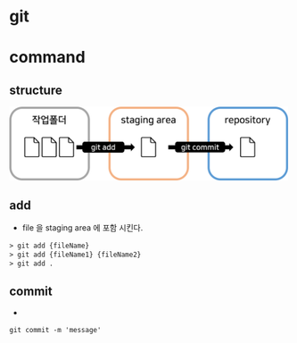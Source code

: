 # git

# command

## structure
<img src="./structure.png" alt="structure.png" width="500px"/>

## add
+ file 을 staging area 에 포함 시킨다.
```
> git add {fileName}
> git add {fileName1} {fileName2}
> git add .
```

## commit
+
```
git commit -m 'message'
```
